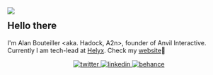 <img align="left" src="https://github.com/bouteillerAlan/bouteillerAlan/blob/master/grevious.png" />

## Hello there

I'm Alan Bouteiller <aka. Hadock, A2n>, founder of Anvil Interactive. Currently I am tech-lead at [Helyx](https://helyx.io/). Check my [website](https://alanbouteiller.dev/)🚀

<p align="center">
  <a href="https://twitter.com/alanbouteiller">
    <img src="https://github.com/bouteillerAlan/bouteillerAlan/blob/master/twitter.png" alt="twitter" title="twitter">
  </a>
  <a href="https://www.linkedin.com/in/alan-bouteiller/">
    <img src="https://github.com/bouteillerAlan/bouteillerAlan/blob/master/linkedin.png" alt="linkedin" title="linkedin">
  </a>
  <a href="https://www.behance.net/alanbouteiller">
    <img src="https://github.com/bouteillerAlan/bouteillerAlan/blob/master/behance.png" alt="behance" title="behance">
  </a>
</p>

